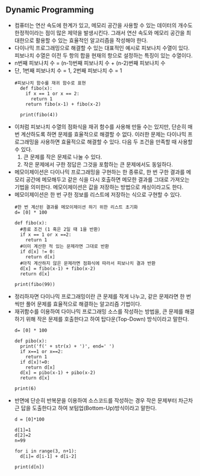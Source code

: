 ## Dynamic Programming

- 컴퓨터는 연산 속도에 한계가 있고, 메모리 공간을 사용할 수 있는 데이터의 개수도 한정적이라는 점이 많은 제약을 발생시킨다. 그래서 연산 속도와 메모리 공간을 최대한으로 활용할 수 있는 효율적인 알고리즘을 작성해야 한다.
- 다이나믹 프로그래밍으로 해결할 수 있는 대표적인 예시로 피보나치 수열이 있다. 피보나치 수열은 이전 두 항의 합을 현재의 항으로 설정하는 특징이 있는 수열이다.
- n번째 피보나치 수 = (n-1)번째 피보나치 수 + (n-2)번째 피보나치 수
- 단, 1번째 피보나치 수 = 1, 2번째 피보나치 수 = 1
  ```
  #피보나치 함수를 재귀 함수로 표현
    def fibo(x):
      if x == 1 or x == 2:
        return 1
      return fibo(x-1) + fibo(x-2)
    
    print(fibo(4))

- 이처럼 피보나치 수열의 점화식을 재귀 함수를 사용해 만들 수는 있지만, 단순히 매번 계산하도록 하면 문제를 효율적으로 해결할 수 없다. 이러한 문제는 다이나믹 프로그래밍을 사용하면 효율적으로 해결할 수 있다. 다음 두 조건을 만족할 때 사용할 수 있다.
  1. 큰 문제를 작은 문제로 나눌 수 있다. 
  2. 작은 문제에서 구한 정답은 그것을 포함하는 큰 문제에서도 동일하다.
- 메모이제이션은 다이나믹 프로그래밍을 구현하는 한 종류로, 한 번 구한 결과를 메모리 공간에 메모해두고 같은 식을 다시 호출하면 메모한 결과를 그대로 가져오는 기법을 의미한다. 메모이제이션은 값을 저장하는 방법으로 캐싱이라고도 한다.
- 메모이제이션은 한 번 구한 정보를 리스트에 저장하는 식으로 구현할 수 있다.
  ```
  #한 번 계산된 결과를 메모이제이션 하기 위한 리스트 초기화
  d= [0] * 100
  
  def fibo(x):
    #종료 조건 (1 혹은 2일 때 1을 반환)
    if x == 1 or x ==2:
      return 1
    #이미 계산한 적 있는 문제라면 그대로 반환
    if d[x] != 0:
      return d[x]
    #아직 계산하지 않은 문제라면 점화식에 따라서 피보나치 결과 반환
    d[x] = fibo(x-1) + fibo(x-2)
    return d[x]
  
  print(fibo(99))
  
- 정리하자면 다이나믹 프로그래밍이란 큰 문제를 작게 나누고, 같은 문제라면 한 번씩만 풀어 문제를 효율적으로 해결하는 알고리즘 기법이다.
- 재귀함수를 이용하여 다이나믹 프로그래밍 소스를 작성하는 방법을, 큰 문제를 해결하기 위해 작은 문제를 호출한다고 하여 탑다운(Top-Down) 방식이라고 말한다.
  ```
  d= [0] * 100
  
  def pibo(x):
    print('f(' + str(x) + ')', end=' ')
    if x==1 or x==2:
      return 1
    if d[x]!=0:
      return d[x]
    d[x] = pibo(x-1) + pibo(x-2)
    return d[x]
  
  print(6)

- 반면에 단순히 반복문을 이용하여 소스코드를 작성하는 경우 작은 문제부터 차근차근 답을 도출한다고 하여 보텀업(Bottom-Up)방식이라고 말한다.
  ```
  d = [0]*100
   
  d[1]=1
  d[2]=2
  n=99
  
  for i in range(3, n+1):
    d[i]= d[i-1] + d[i-2]
  
  print(d[n])